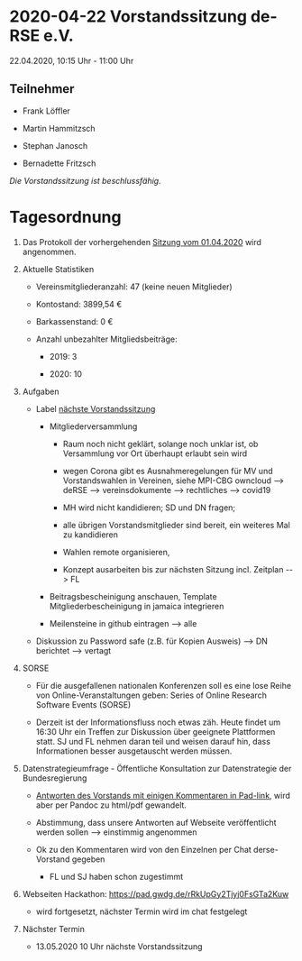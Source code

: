 2020-04-22 Vorstandssitzung de-RSE e.V.
=======================================

22.04.2020, 10:15 Uhr - 11:00 Uhr

Teilnehmer
----------

-   Frank Löffler

-   Martin Hammitzsch

-   Stephan Janosch

-   Bernadette Fritzsch

*Die Vorstandssitzung ist beschlussfähig.*

Tagesordnung
============

1.  Das Protokoll der vorhergehenden [Sitzung vom
    01.04.2020](https://github.com/DE-RSE/protokolle/blob/master/Vorstandssitzungen/Protokoll-Vorstand-deRSE-2020-04-01.md)
    wird angenommen.

2.  Aktuelle Statistiken

    -   Vereinsmitgliederanzahl: 47 (keine neuen Mitglieder)

    -   Kontostand: 3899,54 €

    -   Barkassenstand: 0 €

    -   Anzahl unbezahlter Mitgliedsbeiträge:

        -   2019: 3

        -   2020: 10

3.  Aufgaben

    -   Label [nächste
        Vorstandssitzung](https://github.com/DE-RSE/vorstand/labels/n%C3%A4chste%20Vorstandssitzung)

        -   Mitgliederversammlung

            -   Raum noch nicht geklärt, solange noch unklar ist, ob Versammlung
                vor Ort überhaupt erlaubt sein wird

            -   wegen Corona gibt es Ausnahmeregelungen für MV und
                Vorstandswahlen in Vereinen, siehe MPI-CBG owncloud 
				--> deRSE --> vereinsdokumente --> rechtliches --> covid19

            -   MH wird nicht kandidieren; SD und DN fragen;

            -   alle übrigen Vorstandsmitglieder sind bereit, ein weiteres Mal
                zu kandidieren

            -   Wahlen remote organisieren,

            -   Konzept ausarbeiten bis zur nächsten Sitzung incl. Zeitplan -->
                FL

        -   Beitragsbescheinigung anschauen, Template Mitgliederbescheinigung in
            jamaica integrieren

        -   Meilensteine in github eintragen --> alle

    -   Diskussion zu Password safe (z.B. für Kopien Ausweis) --> DN berichtet
        --> vertagt

4.  SORSE

    -   Für die ausgefallenen nationalen Konferenzen soll es eine lose Reihe von
        Online-Veranstaltungen geben: Series of Online Research Software Events
        (SORSE)

    -   Derzeit ist der Informationsfluss noch etwas zäh. Heute findet um 16:30
        Uhr ein Treffen zur Diskussion über geeignete Plattformen statt. SJ und
        FL nehmen daran teil und weisen darauf hin, dass Informationen besser
        ausgetauscht werden müssen.

5.  Datenstrategieumfrage - Öffentliche Konsultation zur Datenstrategie der
    Bundesregierung

    -   [Antworten des Vorstands mit einigen Kommentaren in
        Pad-link](https://pad.gwdg.de/beUZhfnsSN6LXQn7sfPZ4w?view), wird aber
        per Pandoc zu html/pdf gewandelt.

    -   Abstimmung, dass unsere Antworten auf Webseite veröffentlicht werden
        sollen --\> einstimmig angenommen

    -   Ok zu den Kommentaren wird von den Einzelnen per Chat derse-Vorstand
        gegeben

        -   FL und SJ haben schon zugestimmt

6.  Webseiten Hackathon: https://pad.gwdg.de/rRkUpGy2Tjyj0FsGTa2Kuw

    -   wird fortgesetzt, nächster Termin wird im chat festgelegt

7.  Nächster Termin

    -   13.05.2020 10 Uhr nächste Vorstandssitzung

